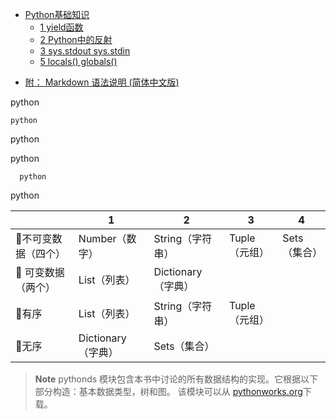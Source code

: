    * [Python基础知识](#python基础知识)
      * [1 yield函数](#1-yield函数)
      * [2 Python中的反射](#2-python中的反射)
      * [3 sys.stdout sys.stdin](#3-sys.stdout-sys.stdin)
      * [5 locals() globals()](#5-locals()-globals())


- [附： Markdown 语法说明 (简体中文版)](https://www.appinn.com/markdown/#p)

python

    python
python


python

      python

python


| |1 |2 |3 |4|
|-|-|-|-|-|
|🐍不可变数据（四个）|Number（数字）|String（字符串）|Tuple（元组）|Sets（集合）|
|🐼 可变数据（两个）  |List（列表）  |Dictionary（字典）|||
|🌳有序 |            List（列表）|String（字符串）|Tuple（元组）||
|🎯无序|             Dictionary（字典）|Sets（集合）|||

> **Note**
pythonds 模块包含本书中讨论的所有数据结构的实现。它根据以下部分构造：基本数据类型，树和图。 该模块可以从 [pythonworks.org](http://www.pythonworks.org/pythonds)下载。
